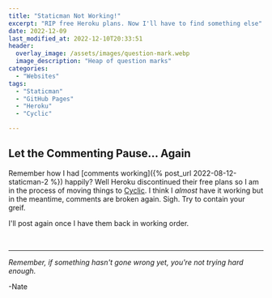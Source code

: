 ```yaml
---
title: "Staticman Not Working!"
excerpt: "RIP free Heroku plans. Now I'll have to find something else"
date: 2022-12-09
last_modified_at: 2022-12-10T20:33:51
header:
  overlay_image: /assets/images/question-mark.webp
  image_description: "Heap of question marks"
categories:
  - "Websites"
tags:
  - "Staticman"
  - "GitHub Pages"
  - "Heroku"
  - "Cyclic"

---
```


## Let the Commenting Pause... Again

Remember how I had [comments working]({% post_url 2022-08-12-staticman-2 %}) happily? Well Heroku discontinued their free plans so I am in the process of moving things to [Cyclic](https://www.cyclic.sh/). I think I _almost_ have it working but in the meantime, comments are broken again. Sigh. Try to contain your greif. 

I'll post again once I have them back in working order.


<br />

___

_Remember, if something hasn't gone wrong yet, you're not trying hard enough._

-Nate
